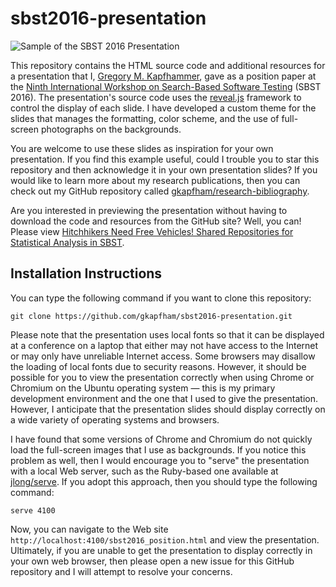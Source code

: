 # sbst2016-presentation

![Sample of the SBST 2016 Presentation](sbst2016_position.png)

This repository contains the HTML source code and additional resources for a
presentation that I, [Gregory M.
Kapfhammer](http://www.cs.allegheny.edu/sites/gkapfham), gave as a position
paper at the [Ninth International Workshop on Search-Based Software
Testing](https://cse.sc.edu/~ggay/sbst2016/) (SBST 2016). The presentation's
source code uses the [reveal.js](https://github.com/hakimel/reveal.js/)
framework to control the display of each slide. I have developed a custom theme
for the slides that manages the formatting, color scheme, and the use of
full-screen photographs on the backgrounds.

You are welcome to use these slides as inspiration for your own presentation.
If you find this example useful, could I trouble you to star this repository
and then acknowledge it in your own presentation slides? If you would like to
learn more about my research publications, then you can check out my GitHub
repository called
[gkapfham/research-bibliography](https://github.com/gkapfham/research-bibliography).

Are you interested in previewing the presentation without having to download
the code and resources from the GitHub site? Well, you can! Please view
[Hitchhikers Need Free Vehicles! Shared Repositories for Statistical Analysis
in
SBST](http://cdn.rawgit.com/taylor-redman/fs102S2017-Presentation1-taylor-redman/master/sbst2016_position.html).

## Installation Instructions

You can type the following command if you want to clone this repository:

```shell
git clone https://github.com/gkapfham/sbst2016-presentation.git
```

Please note that the presentation uses local fonts so that it can be displayed
at a conference on a laptop that either may not have access to the Internet or
may only have unreliable Internet access. Some browsers may disallow the
loading of local fonts due to security reasons. However, it should be possible
for you to view the presentation correctly when using Chrome or Chromium on the
Ubuntu operating system &mdash; this is my primary development environment and
the one that I used to give the presentation. However, I anticipate that the
presentation slides should display correctly on a wide variety of operating
systems and browsers.

I have found that some versions of Chrome and Chromium do not quickly load the
full-screen images that I use as backgrounds. If you notice this problem as
well, then I would encourage you to "serve" the presentation with a local Web
server, such as the Ruby-based one available at
[jlong/serve](https://github.com/jlong/serve). If you adopt this approach, then
you should type the following command:

```shell
serve 4100
```

Now, you can navigate to the Web site
`http://localhost:4100/sbst2016_position.html` and view the presentation.
Ultimately, if you are unable to get the presentation to display correctly in
your own web browser, then please open a new issue for this GitHub repository
and I will attempt to resolve your concerns.
